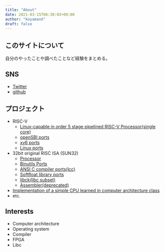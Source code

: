 ```yaml
---
title: "About"
date: 2021-03-15T06:30:03+09:00
author: "koyamanX"
draft: false
---
```


## このサイトについて
自分のやったことや調べたことなど経験をまとめる。

## SNS
- [Twitter](https://twitter.com/koyamanX/)
- [github](https://github.com/koyamanX/)

## プロジェクト
- RISC-V
	- [Linux-capable in order 5 stage pipelined RISC-V Processor(single core)](https://github.com/koyamanX/rv32x_dev)
	- [openSBI ports](https://github.com/koyamanX/opensbi)
	- [xv6 ports](https://github.com/koyamanX/xv6-riscv)
	- [Linux ports](https://github.com/koyamanX/linux)
- 32bit original RISC ISA (SUN32)
	- [Processor](https://github.com/koyamanX/sun32)
	- [Binutils Ports](https://github.com/koyamanX/binutils-sun32)
	- [ANSI C compiler ports(lcc)](https://github.com/koyamanX/sun_lcc)
	- [Softfloat library ports](https://github.com/koyamanX/softfloat_sun32)
	- [libck(libc subset)](https://github.com/koyamanX/libck)
	- [Assembler(deprecated)](https://github.com/koyamanX/sun_asm)
- [Implementation of a simple CPU learned in computer architecture class](https://github.com/koyamanX/cpux16)
- etc.

## Interests
- Computer architecture
- Operating system
- Compiler
- FPGA
- Libc
